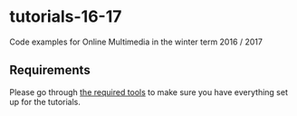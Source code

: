 # tutorials-16-17
Code examples for Online Multimedia in the winter term 2016 / 2017

## Requirements ##
Please go through [the required tools](./requirements.md) to make sure you have everything set up for the tutorials.